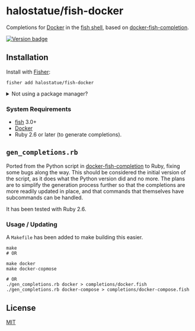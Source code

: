 # halostatue/fish-docker

Completions for [Docker] in the [fish shell], based on [docker-fish-completion].

[![Version badge]][latest]

## Installation

Install with [Fisher](recommended):

```fish
fisher add halostatue/fish-docker
```

<details>
<summary>Not using a package manager?</summary>

---

Copy `completions/*.fish` and `conf.d/*.fish` to your fish configuration
directory preserving the directory structure.

</details>

### System Requirements

- [fish][fish shell] 3.0+
- [Docker]
- Ruby 2.6 or later (to generate completions).

## `gen_completions.rb`

Ported from the Python script in [docker-fish-completion] to Ruby, fixing
some bugs along the way. This should be considered the initial version of the
script, as it does what the Python version did and no more. The plans are to
simplify the generation process further so that the completions are more
readily updated in place, and that commands that themselves have subcommands
can be handled.

It has been tested with Ruby 2.6.

### Usage / Updating

A `Makefile` has been added to make building this easier.

```fish
make
# OR

make docker
make docker-copmose

# OR
./gen_completions.rb docker > completions/docker.fish
./gen_completions.rb docker-compose > completions/docker-compose.fish
```

## License

[MIT](LICENCE.md)

[docker]: https://www.docker.com
[fish shell]: https://fishshell.com 'friendly interactive shell'
[fisher]: https://github.com/jorgebucaran/fisher
[fish]: https://github.com/fish-shell/fish-shell
[docker-fish-completion]: https://github.com/barnybug-archive/docker-fish-completion
[version badge]: https://img.shields.io/github/tag/halostatue/fish-docker.svg?label=Version
[latest]: https://github.com/halostatue/fish-docker/releases/latest

